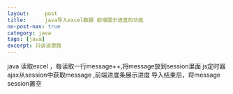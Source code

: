 ```yaml
---
layout:     post
title:      java导入excel数据 前端展示进度的功能
no-post-nav: true
category: java
tags: [java]
excerpt: 只谈谈思路	
---
```

java 读取excel ，每读取一行message++,将message放到session里面
js定时器 ajax从session中获取message ,前端进度条展示进度
导入结束后，将message session置空
